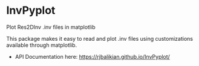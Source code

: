 # InvPyplot
Plot Res2DInv .inv files in matplotlib

This package makes it easy to read and plot .inv files using customizations available through matplotlib.

- API Documentation here: https://rjbalikian.github.io/InvPyplot/
